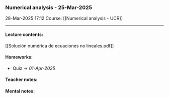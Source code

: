 ### Numerical analysis - 25-Mar-2025

28-Mar-2025 17:12
Course: [[Numerical analysis - UCR]]
___
#### **Lecture contents:**
[[Solución numérica de ecuaciones no lineales.pdf]]



#### **Homeworks:**
- Quiz -> _01-Apr-2025_

#### **Teacher notes:**

#### **Mental notes:**
